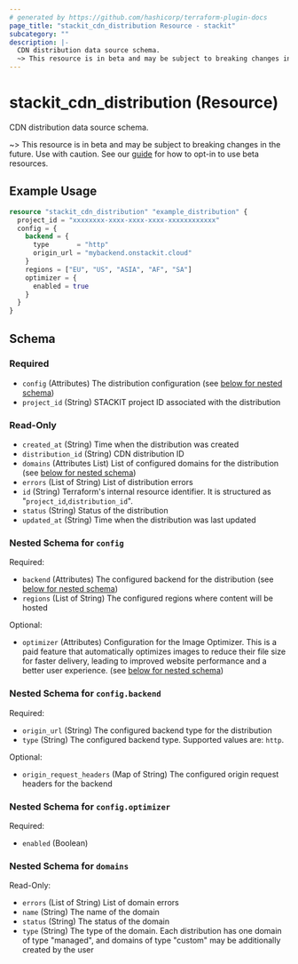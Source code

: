```yaml
---
# generated by https://github.com/hashicorp/terraform-plugin-docs
page_title: "stackit_cdn_distribution Resource - stackit"
subcategory: ""
description: |-
  CDN distribution data source schema.
  ~> This resource is in beta and may be subject to breaking changes in the future. Use with caution. See our guide https://registry.terraform.io/providers/stackitcloud/stackit/latest/docs/guides/opting_into_beta_resources for how to opt-in to use beta resources.
---
```


# stackit_cdn_distribution (Resource)

CDN distribution data source schema.

~> This resource is in beta and may be subject to breaking changes in the future. Use with caution. See our [guide](https://registry.terraform.io/providers/stackitcloud/stackit/latest/docs/guides/opting_into_beta_resources) for how to opt-in to use beta resources.

## Example Usage

```terraform
resource "stackit_cdn_distribution" "example_distribution" {
  project_id = "xxxxxxxx-xxxx-xxxx-xxxx-xxxxxxxxxxxx"
  config = {
    backend = {
      type       = "http"
      origin_url = "mybackend.onstackit.cloud"
    }
    regions = ["EU", "US", "ASIA", "AF", "SA"]
    optimizer = {
      enabled = true
    }
  }
}
```

<!-- schema generated by tfplugindocs -->
## Schema

### Required

- `config` (Attributes) The distribution configuration (see [below for nested schema](#nestedatt--config))
- `project_id` (String) STACKIT project ID associated with the distribution

### Read-Only

- `created_at` (String) Time when the distribution was created
- `distribution_id` (String) CDN distribution ID
- `domains` (Attributes List) List of configured domains for the distribution (see [below for nested schema](#nestedatt--domains))
- `errors` (List of String) List of distribution errors
- `id` (String) Terraform's internal resource identifier. It is structured as "`project_id`,`distribution_id`".
- `status` (String) Status of the distribution
- `updated_at` (String) Time when the distribution was last updated

<a id="nestedatt--config"></a>
### Nested Schema for `config`

Required:

- `backend` (Attributes) The configured backend for the distribution (see [below for nested schema](#nestedatt--config--backend))
- `regions` (List of String) The configured regions where content will be hosted

Optional:

- `optimizer` (Attributes) Configuration for the Image Optimizer. This is a paid feature that automatically optimizes images to reduce their file size for faster delivery, leading to improved website performance and a better user experience. (see [below for nested schema](#nestedatt--config--optimizer))

<a id="nestedatt--config--backend"></a>
### Nested Schema for `config.backend`

Required:

- `origin_url` (String) The configured backend type for the distribution
- `type` (String) The configured backend type. Supported values are: `http`.

Optional:

- `origin_request_headers` (Map of String) The configured origin request headers for the backend


<a id="nestedatt--config--optimizer"></a>
### Nested Schema for `config.optimizer`

Required:

- `enabled` (Boolean)



<a id="nestedatt--domains"></a>
### Nested Schema for `domains`

Read-Only:

- `errors` (List of String) List of domain errors
- `name` (String) The name of the domain
- `status` (String) The status of the domain
- `type` (String) The type of the domain. Each distribution has one domain of type "managed", and domains of type "custom" may be additionally created by the user
